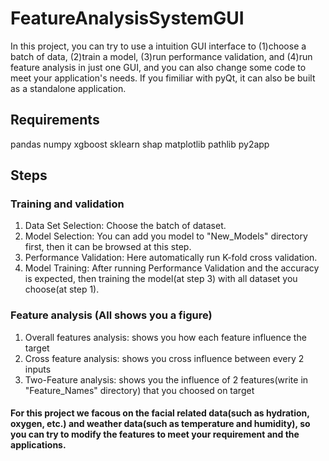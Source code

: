# FeatureAnalysisSystemGUI
In this project, you can try to use a intuition GUI interface to (1)choose a batch of data, (2)train a model, (3)run performance validation, and (4)run feature analysis in just one GUI, and you can also change some code to meet your application's needs. If you fimiliar with pyQt, it can also be built as a standalone application.

## Requirements
pandas
numpy
xgboost
sklearn
shap
matplotlib
pathlib
py2app

## Steps
### Training and validation
1. Data Set Selection: Choose the batch of dataset.
2. Model Selection: You can add you model to "New_Models" directory first, then it can be browsed at this step.
3. Performance Validation: Here automatically run K-fold cross validation.
4. Model Training: After running Performance Validation and the accuracy is expected, then training the model(at step 3) with all dataset you choose(at step 1).
### Feature analysis (All shows you a figure)
1. Overall features analysis: shows you how each feature influence the target
2. Cross feature analysis: shows you cross influence between every 2 inputs
3. Two-Feature analysis: shows you the influence of 2 features(write in "Feature_Names" directory) that you choosed on target

#### For this project we facous on the facial related data(such as hydration, oxygen, etc.) and weather data(such as temperature and humidity), so you can try to modify the features to meet your requirement and the applications.
